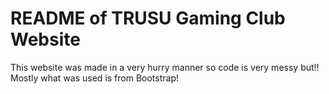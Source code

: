 <h1> README of TRUSU Gaming Club Website </h1>

<span> This website was made in a very hurry manner so code is very messy but!! Mostly what was used is from Bootstrap! </span>
